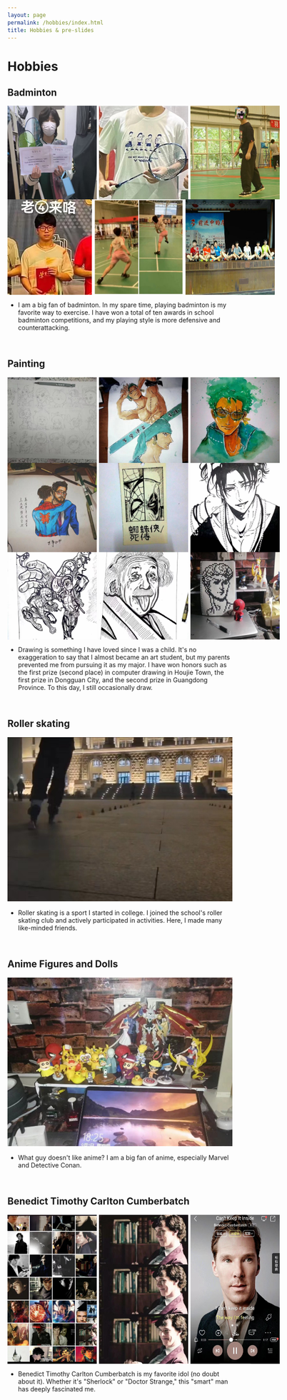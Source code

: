 ```yaml
---
layout: page
permalink: /hobbies/index.html
title: Hobbies & pre-slides
---
```


# Hobbies

## Badminton

<div style="display:flex;">
    <img src="/file/hb1.jpg" style="flex:1; margin-right:5px;" width = 200/>
    <img src="/file/hb11.jpg" style="flex:1; margin-right:5px;" width = 200/>
    <img src="/file/hb12.jpg" style="flex:1;" width = 200/>
</div>


<div style="display:flex;">
    <img src="/file/hb13.jpg" style="flex:1; margin-right:5px;" width = 200/>
    <img src="/file/hb14.jpg" style="flex:1; margin-right:5px;" width = 200/>
    <img src="/file/hb15.jpg" style="flex:1;" width = 200/>
</div>

- I am a big fan of badminton. In my spare time, playing badminton is my favorite way to exercise. I have won a total of ten awards in school badminton competitions, and my playing style is more defensive and counterattacking.

<br>

## Painting

<div style="display:flex;">
    <img src="/file/hb21.jpg" style="flex:1; margin-right:5px;" width = 200/>
    <img src="/file/hb22.jpg" style="flex:1; margin-right:5px;" width = 200/>
    <img src="/file/hb23.jpg" style="flex:1;" width = 200/>
</div>


<div style="display:flex;">
    <img src="/file/hb24.jpg" style="flex:1; margin-right:5px;" width = 200/>
    <img src="/file/hb25.jpg" style="flex:1; margin-right:5px;" width = 200/>
    <img src="/file/hb26.jpg" style="flex:1;" width = 200/>
</div>

<div style="display:flex;">
    <img src="/file/hb27.jpg" style="flex:1; margin-right:5px;" width = 200/>
    <img src="/file/hb28.jpg" style="flex:1; margin-right:5px;" width = 200/>
    <img src="/file/hb29.jpg" style="flex:1;" width = 200/>
</div>

- Drawing is something I have loved since I was a child. It's no exaggeration to say that I almost became an art student, but my parents prevented me from pursuing it as my major. I have won honors such as the first prize (second place) in computer drawing in Houjie Town, the first prize in Dongguan City, and the second prize in Guangdong Province. To this day, I still occasionally draw.
<br>

## Roller skating

<div>
<img src="/file/hb3.jpg">
</div>

- Roller skating is a sport I started in college. I joined the school's roller skating club and actively participated in activities. Here, I made many like-minded friends.
<br>

## Anime Figures and Dolls

<div>
<img src="/file/hb4.jpg">
</div>

- What guy doesn't like anime? I am a big fan of anime, especially Marvel and Detective Conan.
<br>


## Benedict Timothy Carlton Cumberbatch

<div style="display:flex;">
    <img src="/file/hb51.jpg" style="flex:1; margin-right:5px;" width = 200/>
    <img src="/file/hb52.jpg" style="flex:1; margin-right:5px;" width = 200/>
    <img src="/file/hb53.jpg" style="flex:1;" width = 200/>
</div>

- Benedict Timothy Carlton Cumberbatch is my favorite idol (no doubt about it). Whether it's "Sherlock" or "Doctor Strange," this "smart" man has deeply fascinated me.
